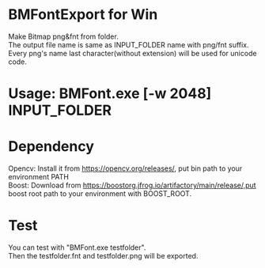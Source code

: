 # BMFontExport for Win
Make Bitmap png&amp;fnt from folder.  
The output file name is same as INPUT_FOLDER name with png/fnt suffix.  
Every png's name last character(without extension) will be used for unicode code.  

# Usage: BMFont.exe [-w 2048] INPUT_FOLDER

# Dependency
Opencv: Install it from https://opencv.org/releases/, put bin path to your environment PATH  
Boost: Download from https://boostorg.jfrog.io/artifactory/main/release/,put boost root path to your environment with BOOST_ROOT.  

# Test
You can test with "BMFont.exe testfolder".  
Then the testfolder.fnt and testfolder.png will be exported.

